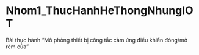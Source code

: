 # Nhom1_ThucHanhHeThongNhungIOT
Bài thực hành “Mô phỏng thiết bị công tắc cảm ứng điều khiển đóng/mở rèm cửa”
